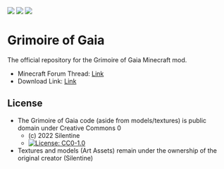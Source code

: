 [![](https://img.shields.io/badge/MinecraftForum-Thread-green.svg)](https://www.minecraftforum.net/forums/mapping-and-modding/minecraft-mods/1284614-grimoire-of-gaia-3-)
[![](https://img.shields.io/discord/488774215961542666?color=%235865F2%20&label=Discord)](https://discord.gg/pGu5afh)
[![](http://cf.way2muchnoise.eu/versions/228948.svg)](https://www.curseforge.com/minecraft/mc-mods/grimoire-of-gaia)

# Grimoire of Gaia #
The official repository for the Grimoire of Gaia Minecraft mod.
* Minecraft Forum Thread: [Link](https://www.minecraftforum.net/forums/mapping-and-modding-java-edition/minecraft-mods/1284614-grimoire-of-gaia-3-)
* Download Link: [Link](https://www.curseforge.com/minecraft/mc-mods/grimoire-of-gaia)



## License ##
* The Grimoire of Gaia code (aside from models/textures) is public domain under Creative Commons 0
    - (c) 2022 Silentine
    - [![License: CC0-1.0](https://licensebuttons.net/l/zero/1.0/80x15.png)](http://creativecommons.org/publicdomain/zero/1.0/)
* Textures and models (Art Assets) remain under the ownership of the original creator (Silentine) 

